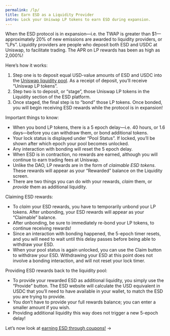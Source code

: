 ```yaml
---
permalink: /lp/
title: Earn ESD as a Liquidity Provider
intro: Lock your Uniswap LP tokens to earn ESD during expansion.
---
```


When the ESD protocol is in expansion—i.e. the TWAP is greater than $1—approximately 20% of new emissions are awarded to liquidity providers, or “LPs”. Liquidity providers are people who deposit both ESD and USDC at Uniswap, to facilitate trading. The APR on LP rewards has been as high as 2,000%!

Here’s how it works:

1.  Step one is to deposit equal USD-value amounts of ESD and USDC into the [Uniswap liquidity pool](https://app.uniswap.org/#/add/0x36f3fd68e7325a35eb768f1aedaae9ea0689d723/0xa0b86991c6218b36c1d19d4a2e9eb0ce3606eb48). As a receipt of deposit, you’ll receive  “Uniswap LP tokens”.
2.  Step two is to deposit, or “stage”, those Uniswap LP tokens in the Liquidity section of the ESD platform.
3.  Once staged, the final step is to “bond” those LP tokens. Once bonded, you will begin receiving ESD rewards while the protocol is in expansion!

Important things to know:

- When you bond LP tokens, there is a 5 epoch delay—i.e. 40 hours, or 1.6 days—before you can withdraw them, or bond additional tokens. 
- Your lock status is displayed under “Pool Status”. If locked, you’ll be shown after which epoch your pool becomes unlocked.
- Any interaction with bonding will reset the 5 epoch delay.
- When ESD is in contraction, no rewards are earned, although you will continue to earn trading fees at Uniswap.
- Unlike the DAO, LP rewards are in the form of *claimable ESD tokens*. These rewards will appear as your “Rewarded” balance on the Liquidity screen.
- There are two things you can do with your rewards, *claim* them, or *provide* them as additional liquidity.

Claiming ESD rewards:

- To *claim* your ESD rewards, you have to temporarily unbond your LP tokens. After unbonding, your ESD rewards will appear as your “Claimable” balance. 
- After unbonding, be sure to immediately re-bond your LP tokens, to continue receiving rewards!
- Since an interaction with bonding happened, the 5-epoch timer resets, and you will need to wait until this delay passes before being able to withdraw your ESD. 
- When your pool status is again unlocked, you can use the Claim button to withdraw your ESD. Withdrawing your ESD at this point does not involve a bonding interaction, and will not reset your lock timer.

Providing ESD rewards back to the liquidity pool:

- To provide your rewarded ESD as additional liquidity, you simply use the “Provide” button. The ESD website will calculate the USD equivalent in USDC that you’ll need to have available in your wallet, to match the ESD you are trying to provide.
- You don’t have to provide your full rewards balance; you can enter a smaller amount if you wish.
- Providing additional liquidity this way does not trigger a new 5-epoch delay!

Let’s now look at [earning ESD through coupons!](/coupons/) →